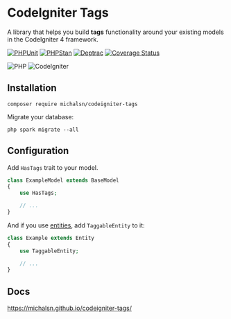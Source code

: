 # CodeIgniter Tags

A library that helps you build **tags** functionality around your existing models in the CodeIgniter 4 framework.

[![PHPUnit](https://github.com/michalsn/codeigniter-tags/actions/workflows/phpunit.yml/badge.svg)](https://github.com/michalsn/codeigniter-tags/actions/workflows/phpunit.yml)
[![PHPStan](https://github.com/michalsn/codeigniter-tags/actions/workflows/phpstan.yml/badge.svg)](https://github.com/michalsn/codeigniter-tags/actions/workflows/phpstan.yml)
[![Deptrac](https://github.com/michalsn/codeigniter-tags/actions/workflows/deptrac.yml/badge.svg)](https://github.com/michalsn/codeigniter-tags/actions/workflows/deptrac.yml)
[![Coverage Status](https://coveralls.io/repos/github/michalsn/codeigniter-tags/badge.svg?branch=develop)](https://coveralls.io/github/michalsn/codeigniter-tags?branch=develop)

![PHP](https://img.shields.io/badge/PHP-%5E8.1-blue)
![CodeIgniter](https://img.shields.io/badge/CodeIgniter-%5E4.3-blue)

## Installation

    composer require michalsn/codeigniter-tags

Migrate your database:

    php spark migrate --all

## Configuration

Add `HasTags` trait to your model.

```php
class ExampleModel extends BaseModel
{
    use HasTags;

    // ...
}
```

And if you use [entities](https://www.codeigniter.com/user_guide/models/entities.html), add `TaggableEntity` to it:

```php
class Example extends Entity
{
    use TaggableEntity;

    // ...
}
```

## Docs

https://michalsn.github.io/codeigniter-tags/
